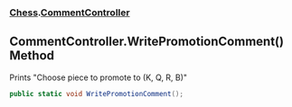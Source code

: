 ### [Chess](Chess.md 'Chess').[CommentController](Chess.CommentController.md 'Chess.CommentController')

## CommentController.WritePromotionComment() Method

Prints "Choose piece to promote to (K, Q, R, B)"

```csharp
public static void WritePromotionComment();
```